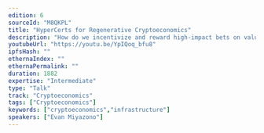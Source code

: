 ```yaml
---
edition: 6
sourceId: "M8QKPL"
title: "HyperCerts for Regenerative Cryptoeconomics"
description: "How do we incentivize and reward high-impact bets on valuable projects like infrastructure?Regenerative cryptoeconomics intends to combine a cultural paradigm shift with web3 tooling to incentivize positive externalities in a financially sustainable way. Evan will describe specific tools, instruments, and mechanisms; share developmental achievements made so far; and describe how those directions can improve the chances that the world will be improved with user-empowering, web3 driven tech."
youtubeUrl: "https://youtu.be/YpIQoq_bfu8"
ipfsHash: ""
ethernaIndex: ""
ethernaPermalink: ""
duration: 1882
expertise: "Intermediate"
type: "Talk"
track: "Cryptoeconomics"
tags: ["Cryptoeconomics"]
keywords: ["cryptoeconomics","infrastructure"]
speakers: ["Evan Miyazono"]
---
```

